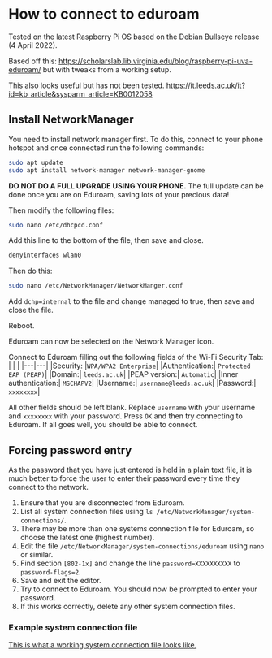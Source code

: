 # How to connect to eduroam

Tested on the latest Raspberry Pi OS based on the Debian Bullseye release
(4 April 2022).


Based off this:
<https://scholarslab.lib.virginia.edu/blog/raspberry-pi-uva-eduroam/>
but with tweaks from a working setup.

This also looks useful but has not been tested.
<https://it.leeds.ac.uk/it?id=kb_article&sysparm_article=KB0012058>


## Install NetworkManager

You need to install network manager first.  To do this, connect to your phone hotspot and once connected run the following commands:

```bash
sudo apt update
sudo apt install network-manager network-manager-gnome
```

__DO NOT DO A FULL UPGRADE USING YOUR PHONE.__ The full update can be done once you are on Eduroam, saving lots of your precious data!

Then modify the following files:

```bash
sudo nano /etc/dhcpcd.conf
```

Add this line to the bottom of the file, then save and close.

```bash
denyinterfaces wlan0
```

Then do this:

```bash
sudo nano /etc/NetworkManager/NetworkManger.conf
```

Add `dchp=internal` to the file and change managed to true, then save and close the file.

Reboot.

Eduroam can now be selected on the Network Manager icon.

Connect to Eduroam filling out the following fields of the Wi-Fi Security Tab:
| | |
|---|---|
|Security: |`WPA/WPA2 Enterprise`|
|Authentication:| `Protected EAP (PEAP)`|
|Domain:| `leeds.ac.uk`|
|PEAP version:| `Automatic`|
|Inner authentication:| `MSCHAPV2`|
|Username:| `username@leeds.ac.uk`|
|Password:| `xxxxxxxx`|

All other fields should be left blank.  Replace `username` with your username and `xxxxxxxx` with your password.  Press `OK` and then try connecting to Eduroam.  If all goes well, you should be able to connect.

## Forcing password entry

As the password that you have just entered is held in a plain text file, it is much better to force the user to enter their password every time they connect to the network.

1. Ensure that you are disconnected from Eduroam.
2. List all system connection files using `ls /etc/NetworkManager/system-connections/`.
3. There may be more than one systems connection file for Eduroam, so choose the latest one (highest number).
4. Edit the file `/etc/NetworkManager/system-connections/eduroam` using `nano` or similar.
5. Find section `[802-1x]` and change the line `password=XXXXXXXXXX` to   `password-flags=2`.
6. Save and exit the editor.
7. Try to connect to Eduroam.  You should now be prompted to enter your password.
8. If this works correctly, delete any other system connection files.

### Example system connection file

[This is what a working system connection file looks like.](working_files/eduroam)
